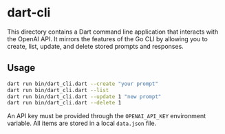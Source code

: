 # dart-cli

This directory contains a Dart command line application that interacts with the OpenAI API. It mirrors the features of the Go CLI by allowing you to create, list, update, and delete stored prompts and responses.

## Usage

```bash
dart run bin/dart_cli.dart --create "your prompt"
dart run bin/dart_cli.dart --list
dart run bin/dart_cli.dart --update 1 "new prompt"
dart run bin/dart_cli.dart --delete 1
```

An API key must be provided through the `OPENAI_API_KEY` environment variable. All items are stored in a local `data.json` file.
